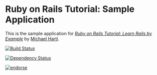 # Ruby on Rails Tutorial: Sample Application

This is the sample application for
[*Ruby on Rails Tutorial: Learn Rails by Example*](http://railstutorial.org/)
by [Michael Hartl](http://michaelhartl.com/).

[![Build Status](https://travis-ci.org/jasnow/sample_app_4_2.png?branch=master)](https://travis-ci.org/jasnow/sample_app_4_2)

[![Dependency Status](https://gemnasium.com/jasnow/sample_app_4_2png)](https://gemnasium.com/jasnow/sample_app_4_2.png)

[![endorse](http://api.coderwall.com/jasnow/endorsecount.png)](http://coderwall.com/jasnow)
